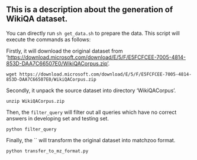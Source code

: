 ## This is a description about the generation of WikiQA dataset.

You can directly run `sh get_data.sh` to prepare the data. This script will execute the commands as follows:

Firstly, it will download the original dataset from ‘https://download.microsoft.com/download/E/5/F/E5FCFCEE-7005-4814-853D-DAA7C66507E0/WikiQACorpus.zip’.
```
wget https://download.microsoft.com/download/E/5/F/E5FCFCEE-7005-4814-853D-DAA7C66507E0/WikiQACorpus.zip
```

Secondly, it unpack the source dataset into directory ‘WikiQACorpus’.
```
unzip WikiQACorpus.zip
```

Then, the `filter_query` will filter out all queries which have no correct answers in developing set and testing set.
```
python filter_query
```

Finally, the `` will transform the original dataset into matchzoo format.
```
python transfer_to_mz_format.py
```


